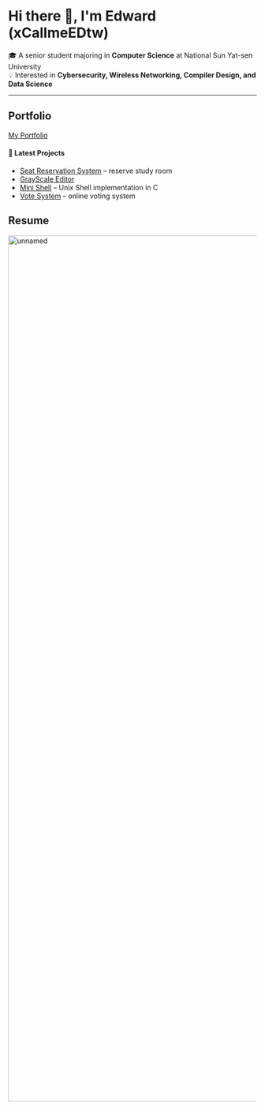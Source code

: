 # Hi there 👋, I'm Edward (xCallmeEDtw)

🎓 A senior student majoring in **Computer Science** at National Sun Yat-sen University  
💡 Interested in **Cybersecurity, Wireless Networking, Compiler Design, and Data Science**  



---
## Portfolio
[My Portfolio](https://sites.google.com/view/xcallmeportfolio/%E9%A6%96%E9%A0%81?authuser=1)

#### 📂 Latest Projects

- [Seat Reservation System](https://github.com/xCallmeEDtw/reserve_system) – reserve study room 
- [GrayScale Editor](https://github.com/xCallmeEDtw/GrayScaleEditor)
- [Mini Shell](https://github.com/xCallmeEDtw/mini_shell) – Unix Shell implementation in C  
- [Vote System](https://github.com/xCallmeEDtw/vote-system) – online voting system 


## Resume

<img width="1280" height="1755" alt="unnamed" src="https://github.com/user-attachments/assets/ce3ba35d-16c4-474b-b061-2139f56a5fbe" />

